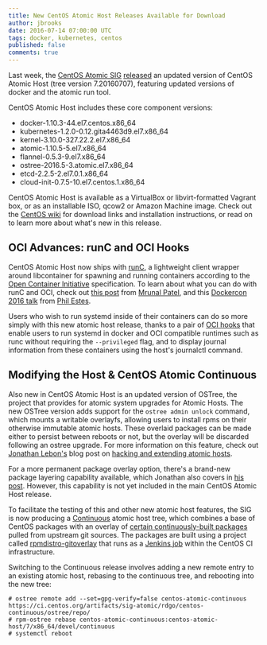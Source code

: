 ```yaml
---
title: New CentOS Atomic Host Releases Available for Download
author: jbrooks
date: 2016-07-14 07:00:00 UTC
tags: docker, kubernetes, centos
published: false
comments: true
---
```


Last week, the [CentOS Atomic SIG](http://wiki.centos.org/SpecialInterestGroup/Atomic) [released](https://seven.centos.org/2016/07/new-centos-atomic-host-ready-for-download/) an updated version of CentOS Atomic Host (tree version 7.20160707), featuring updated versions of docker and the atomic run tool. 

CentOS Atomic Host includes these core component versions:

* docker-1.10.3-44.el7.centos.x86_64
* kubernetes-1.2.0-0.12.gita4463d9.el7.x86_64
* kernel-3.10.0-327.22.2.el7.x86_64
* atomic-1.10.5-5.el7.x86_64
* flannel-0.5.3-9.el7.x86_64
* ostree-2016.5-3.atomic.el7.x86_64
* etcd-2.2.5-2.el7.0.1.x86_64
* cloud-init-0.7.5-10.el7.centos.1.x86_64

CentOS Atomic Host is available as a VirtualBox or libvirt-formatted Vagrant box, or as an installable ISO, qcow2 or Amazon Machine image. Check out the [CentOS wiki](https://wiki.centos.org/SpecialInterestGroup/Atomic/Download) for download links and installation instructions, or read on to learn more about what's new in this release.

## OCI Advances: runC and OCI Hooks
CentOS Atomic Host now ships with [runC](http://runc.io/), a lightweight client wrapper around libcontainer for spawning and running containers according to the [Open Container Initiative](https://www.opencontainers.org/) specification. To learn about what you can do with runC and OCI, check out [this post](http://www.projectatomic.io/blog/2016/04/running_OCI/) from [Mrunal Patel](https://twitter.com/mrunalp), and this [Dockercon 2016 talk](https://www.youtube.com/watch?v=ZAhzoz2zJj8) from [Phil Estes](https://twitter.com/estesp).

Users who wish to run systemd inside of their containers can do so more simply with this new atomic host release, thanks to a pair of [OCI hooks](https://github.com/projectatomic/oci-systemd-hook) that enable users to run systemd in docker and OCI compatible runtimes such as runc without requiring the `--privileged` flag, and to display journal information from these containers using the host's journalctl command.

## Modifying the Host & CentOS Atomic Continuous
Also new in CentOS Atomic Host is an updated version of OSTree, the project that provides for atomic system upgrades for Atomic Hosts. The new OSTree version adds support for the `ostree admin unlock` command, which mounts a writable overlayfs, allowing users to install rpms on their otherwise immutable atomic hosts. These overlaid packages can be made either to persist between reboots or not, but the overlay will be discarded following an ostree upgrade. For more information on this feature, check out [Jonathan Lebon's](https://github.com/jlebon) blog post on [hacking and extending atomic hosts](http://www.projectatomic.io/blog/2016/07/hacking-and-extending-atomic-host).

For a more permanent package overlay option, there's a brand-new package layering capability available, which Jonathan also covers in [his post](http://www.projectatomic.io/blog/2016/07/hacking-and-extending-atomic-host). However, this capability is not yet included in the main CentOS Atomic Host release. 

To facilitate the testing of this and other new atomic host features, the SIG is now producing a [Continuous](https://wiki.centos.org/SpecialInterestGroup/Atomic/Devel) atomic host tree, which combines a base of CentOS packages with an overlay of [certain continuously-built packages](https://github.com/CentOS/sig-atomic-buildscripts/blob/master/overlay.yml) pulled from upstream git sources. The packages are built using a project called [rpmdistro-gitoverlay](https://github.com/cgwalters/rpmdistro-gitoverlay) that runs as a [Jenkins job](https://ci.centos.org/job/atomic-rdgo-centos7/) within the CentOS CI infrastructure.

Switching to the Continuous release involves adding a new remote entry to an existing atomic host, rebasing to the continuous tree, and rebooting into the new tree:

```
# ostree remote add --set=gpg-verify=false centos-atomic-continuous https://ci.centos.org/artifacts/sig-atomic/rdgo/centos-continuous/ostree/repo/
# rpm-ostree rebase centos-atomic-continuous:centos-atomic-host/7/x86_64/devel/continuous
# systemctl reboot
```


